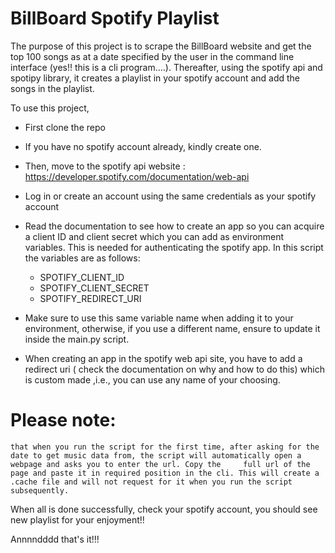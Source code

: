 # BillBoard Spotify Playlist

The purpose of this project is to scrape the BillBoard website and get the top 100 songs as at a date specified by the user in the command line interface (yes!! this is a cli program....).
Thereafter, using the spotify api and spotipy library, it creates a playlist in your spotify account and add the songs in the playlist.

To use this project, 
- First clone the repo
- If you have no spotify account already, kindly create one.
- Then, move to the spotify api website : https://developer.spotify.com/documentation/web-api
- Log in or create an account using the same credentials as your spotify account
- Read the documentation to see how to  create an app so you can acquire a client ID and client secret which you can add as environment variables. This is needed for authenticating the spotify app. In this script the variables are as follows:

	- SPOTIFY_CLIENT_ID
	- SPOTIFY_CLIENT_SECRET
	- SPOTIFY_REDIRECT_URI 

- Make sure to use this same variable name when adding it to your environment, otherwise, if you use a different name, ensure to update it inside the main.py script.
- When creating an app in the spotify web api site, you have to add a redirect uri ( check the documentation on why and how to do this) which is custom made ,i.e., you can use any name of your choosing.


# Please note: 
	that when you run the script for the first time, after asking for the date to get music data from, the script will automatically open a webpage and asks you to enter the url. Copy the 	full url of the page and paste it in required position in the cli. This will create a .cache file and will not request for it when you run the script subsequently.


When all is done successfully, check your spotify account, you should see new playlist for your enjoyment!!

Annnndddd that's it!!!

